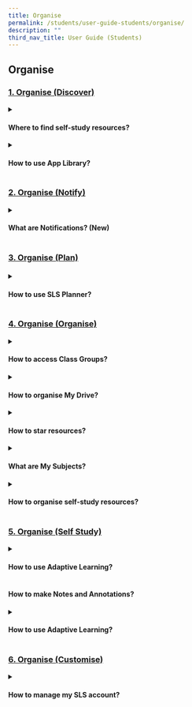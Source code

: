 ```yaml
---
title: Organise
permalink: /students/user-guide-students/organise/
description: ""
third_nav_title: User Guide (Students)
---
```

## Organise

### [1. Organise (Discover)](/teacher-user-guide/discover/index/)

<details><summary><h4>Where to find self-study resources?</h4></summary>

<ul>
<li><a target="_blank" href="https://www.notion.so/About-Self-Study-Resources-New-ba3327e653f34034ad34bd25633af58a">About Self-Study Resources (New)</a></li>
<li><a target="_blank" href="https://www.notion.so/Access-Self-Study-Resources-New-90f3de040d2b4004b466bce49b6b1920">Access Self-Study Resources (New)</a></li>
<li><a target="_blank" href="https://www.notion.so/Attempt-Self-Study-Resources-New-ce320c72330b4c558d9e2ea6259aa099">Attempt Self-Study Resources (New)</a></li>
<li><a target="_blank" href="https://www.notion.so/Search-for-Resources-New-4491f3970e9142728ca43510f1572b89">Search for Resources (New)</a></li>
</ul>
</details>
	
<details><summary><h4>How to use App Library?</h4></summary>

<ul>
  <li><a target="_blank" href="https://www.notion.so/About-App-Library-e1ea09b0abe347429dad490b3f52387e">About App Library</a></li>
  <li><a target="_blank" href="https://www.notion.so/Access-App-Library-50df2797f337499cb373d976ed1e7b25">Access App Library</a></li>
</ul>
</details>

### [2. Organise (Notify)](../teacher-user-guide/organise/notify/)

<details><summary><h4>What are Notifications? (New)</h4></summary>

<ul>
<li><a target="_blank" href="https://www.notion.so/About-Notifications-New-2cbb1b3c875e42638a257c0fef32a960">About Notifications (New)</a></li>
<li><a target="_blank" href="https://www.notion.so/View-Notifications-New-7e5a0c20fb91454cba158aba6be15e6f">View Notifications (New)</a></li>
</ul>
</details>

### [3. Organise (Plan)](../teacher-user-guide/organise/plan/)

#### 
<details><summary><h4>How to use SLS Planner?</h4></summary>
	
<a target="_blank" href="https://www.notion.so/About-Planner-New-24a3ad25ba3f44acb6645d9c91b777d2">About Planner (New)</a>
</details>

### [4. Organise (Organise)](../teacher-user-guide/organise/organise/)

<details><summary><h4>How to access Class Groups?</h4></summary>

<ul>
  <li><a target="_blank" href="https://www.notion.so/Access-Class-Groups-80e7d028a0174ff3be9a96a59fb0c8a3">Access Class Groups</a></li>
  <li><a target="_blank" href="https://www.notion.so/Pin-Class-Groups-Enhanced-60046a9563b64c429ca5b09452cfbd78">Pin Class Groups (Enhanced)</a></li>
  <li><a target="_blank" href="https://www.notion.so/Access-Past-Class-Groups-10d92c314a0f4b2fb19c9b5711e48e25">Access Past Class Groups</a></li>
</ul>	

</details>

<details><summary><h4>How to organise My Drive?</h4></summary>

<ul>
  <li><a target="_blank" href="https://www.notion.so/Search-in-My-Drive-615058454d3c4168a8c4c30d78f788ab">Search in My Drive</a></li>
  <li><a target="_blank" href="https://www.notion.so/Create-New-Folders-4a1e9822f04a42c4b76730cae67ee7ef">Create New Folders</a></li>
  <li><a target="_blank" href="https://www.notion.so/Organise-My-Drive-b4e38ee1221145d396fd9a3230c39cbc">Organise My Drive</a></li>
  <li><a target="_blank" href="https://www.notion.so/Move-Resources-to-Trash-0e4680d17e96409193095612e1defc25">Move Resources to Trash</a></li>
  <li><a target="_blank" href="https://www.notion.so/Restore-Resources-from-Trash-6321ee12cd0b4e62af7aa416558c6c51">Restore Resources from Trash</a></li>
  <li><a target="_blank" href="https://www.notion.so/Delete-Resources-Permanently-09ba5c50a406457e82838275350ac296">Delete Resources Permanently</a></li>
</ul>	

</details>

<details><summary><h4>How to star resources?</h4></summary>

<ul>
<li><a target="_blank" href="https://www.notion.so/About-Starred-Resources-2ffaa00b740749d691094c6bfe90d3de">About Starred Resources</a></li>
<li><a target="_blank" href="https://www.notion.so/Star-Resources-428ae0a7460343dab96ef042e4826d9b">Star Resources</a></li>
</ul>
</details>

<details><summary><h4>What are My Subjects?</h4></summary>
	
<ul>
<li><a target="_blank" href="https://www.notion.so/About-My-Subjects-18db7a7db85a47069a57b2782d4e2393">About My Subjects</a></li>
<li><a target="_blank" href="https://www.notion.so/Follow-Unfollow-Subjects-c4682431eba444c99f40105769cd5827">Follow &amp; Unfollow Subjects</a></li>
</ul>
</details>

<details><summary><h4>How to organise self-study resources?</h4></summary>

<ul>
<li><a target="_blank" href="https://www.notion.so/View-Print-Friendly-Worksheet-786df90b43244739957011861d19c28a">View Print-Friendly Worksheet</a></li>
<li><a target="_blank" href="https://www.notion.so/Copy-to-My-Drive-11b20088b3c341998b8b66e92215ae47">Copy to My Drive</a></li>
</ul>
</details>

### [5. Organise (Self Study)](../teacher-user-guide/organise/selfstudy/)

<details><summary><h4>How to use Adaptive Learning? </h4></summary>

<ul>
<li><a target="_blank" href="https://www.notion.so/About-Adaptive-Learning-System-ALS-Remove-New-in-R18-9583340184304d8ab5d345cfc31c5e65">About Adaptive Learning System (ALS)</a></li>
<li><a target="_blank" href="https://www.notion.so/Access-Adaptive-Learning-System-ALS-Remove-New-in-R18-9fe2e924206743b5af8cc0eabaefbdb3">Access Adaptive Learning System (ALS)</a></li>
</ul>

</details>

#### How to make Notes and Annotations?

<details><summary><h4>How to use Adaptive Learning? </h4></summary>
	
<ul>
  <li><a target="_blank" href="https://www.notion.so/Annotate-Text-within-Activities-a2b513db074f4fa697765a2817230edc">Annotate Text within Activities</a></li>
  <li><a target="_blank" href="https://www.notion.so/Add-Notes-to-Images-5f6cd49cfef347da91d54d8324530b9d">Add Notes to Images</a></li>
  <li><a target="_blank" href="https://www.notion.so/View-Notes-c1008dc4895e497c80413e6f1b526fbf">View Notes</a></li>
  <li><a target="_blank" href="https://www.notion.so/Comments-on-Notes-69cd155feb5e4c72902e2907418c0194">Comments on Notes</a></li>
</ul>
</details>

### [6. Organise (Customise)](../teacher-user-guide/organise/customise/)


<details><summary><h4>How to manage my SLS account?</h4></summary>
<ul>
  <li><a target="_blank" href="https://www.notion.so/Customise-an-Avatar-5fff8f1041904eb1991be15106db9bf9">Customise an Avatar</a></li>
  <li><a target="_blank" href="https://www.notion.so/Set-Password-Reset-Email-Address-40bebaecb9a54ec5a1586f3203b41e91">Set Password Reset Email Address</a></li>
  <li><a target="_blank" href="https://www.notion.so/Set-Email-Notifications-New-19bb6750954a4170932d3aea0c698b5c">Set Email Notifications (New)</a></li>
  <li><a target="_blank" href="https://www.notion.so/Manage-Linked-Account-3ba03c957a774c26bee2af7113a05c1a">Manage Linked Account</a></li>
  <li><a target="_blank" href="https://www.notion.so/Change-Password-80abe207af2d4ddb9bd06ce96ff49bef">Change Password</a></li>
  <li><a target="_blank" href="https://www.notion.so/Update-Answers-to-Security-Questions-ed700a5b906d4ec4917830adf5ced4c8">Update Answers to Security Questions</a></li>
</ul>
</details>